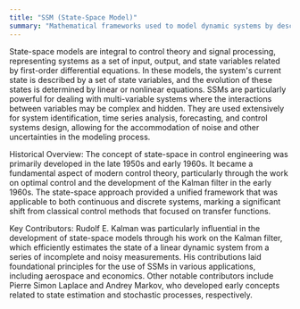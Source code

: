 ```yaml
---
title: "SSM (State-Space Model)"
summary: "Mathematical frameworks used to model dynamic systems by describing their states in space and how these states evolve over time under the influence of inputs, disturbances, and noise."
---
```

State-space models are integral to control theory and signal processing, representing systems as a set of input, output, and state variables related by first-order differential equations. In these models, the system's current state is described by a set of state variables, and the evolution of these states is determined by linear or nonlinear equations. SSMs are particularly powerful for dealing with multi-variable systems where the interactions between variables may be complex and hidden. They are used extensively for system identification, time series analysis, forecasting, and control systems design, allowing for the accommodation of noise and other uncertainties in the modeling process.

Historical Overview: The concept of state-space in control engineering was primarily developed in the late 1950s and early 1960s. It became a fundamental aspect of modern control theory, particularly through the work on optimal control and the development of the Kalman filter in the early 1960s. The state-space approach provided a unified framework that was applicable to both continuous and discrete systems, marking a significant shift from classical control methods that focused on transfer functions.

Key Contributors: Rudolf E. Kalman was particularly influential in the development of state-space models through his work on the Kalman filter, which efficiently estimates the state of a linear dynamic system from a series of incomplete and noisy measurements. His contributions laid foundational principles for the use of SSMs in various applications, including aerospace and economics. Other notable contributors include Pierre Simon Laplace and Andrey Markov, who developed early concepts related to state estimation and stochastic processes, respectively.